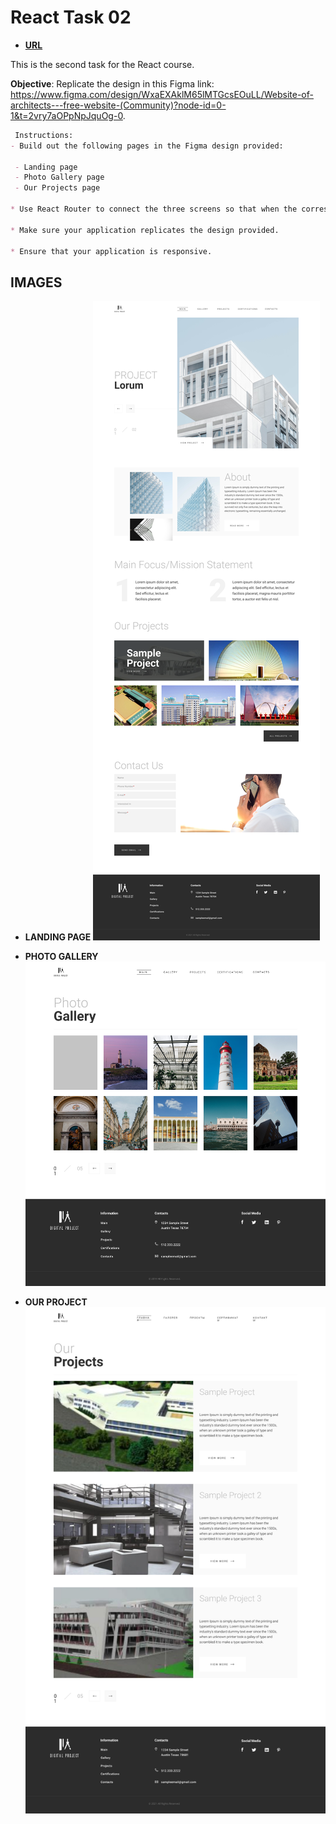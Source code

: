 # React Task 02

- **[URL](https://task02-nine.vercel.app/)**

This is the second task for the React course.

**Objective**: Replicate the design in this Figma link: https://www.figma.com/design/WxaEXAklM65lMTGcsEOuLL/Website-of-architects---free-website-(Community)?node-id=0-1&t=2vry7aOPpNpJquOg-0.

````markdown
 Instructions:
- Build out the following pages in the Figma design provided:

 - Landing page
 - Photo Gallery page
 - Our Projects page

* Use React Router to connect the three screens so that when the corresponding buttons are clicked, it should take us to the corresponding screen.

* Make sure your application replicates the design provided.

* Ensure that your application is responsive.
````

## IMAGES

- **LANDING PAGE**
![landing_page](/taskSamples/react_task_02/land.png)

- **PHOTO GALLERY**
![Photo Gallery](/taskSamples/react_task_02/photoGallery.jpg)

- **OUR PROJECT**
![our Project](/taskSamples/react_task_02/ourProject.png)
